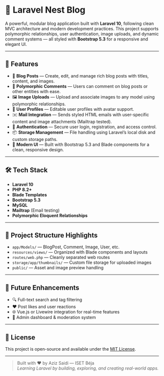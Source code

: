 # 📝 Laravel Nest Blog

A powerful, modular blog application built with **Laravel 10**, following clean MVC architecture and modern development practices. This project supports polymorphic relationships, user authentication, image uploads, and dynamic comment systems — all styled with **Bootstrap 5.3** for a responsive and elegant UI.

---

## 🚀 Features

- 🧾 **Blog Posts** — Create, edit, and manage rich blog posts with titles, content, and images.
- 💬 **Polymorphic Comments** — Users can comment on blog posts or other entities with ease.
- 🖼 **Image Uploads** — Upload and associate images to any model using polymorphic relationships.
- 👤 **User Profiles** — Editable user profiles with avatar support.
- ✉️ **Mail Integration** — Sends styled HTML emails with user-specific content and image attachments (Mailtrap tested).
- 🔐 **Authentication** — Secure user login, registration, and access control.
- 📦 **Storage Management** — File handling using Laravel’s local disk and custom storage paths.
- 🎨 **Modern UI** — Built with Bootstrap 5.3 and Blade components for a clean, responsive design.

---

## 🛠 Tech Stack

- **Laravel 10**
- **PHP 8.2+**
- **Blade Templates**
- **Bootstrap 5.3**
- **MySQL**
- **Mailtrap** (Email testing)
- **Polymorphic Eloquent Relationships**

---

## 📁 Project Structure Highlights

- `app/Models/` — BlogPost, Comment, Image, User, etc.
- `resources/views/` — Organized with Blade components and layouts
- `routes/web.php` — Cleanly separated web routes
- `storage/app/thumbnails/` — Custom file storage for uploaded images
- `public/` — Asset and image preview handling

---

## 🧪 Future Enhancements

- 🔍 Full-text search and tag filtering
- ❤️ Post likes and user reactions
- 🌐 Vue.js or Livewire integration for real-time features
- 🧵 Admin dashboard & moderation system

---

## 📄 License

This project is open-source and available under the [MIT License](LICENSE).

---

> Built with ❤️ by Aziz Saidi — ISET Béja  
> *Learning Laravel by building, exploring, and creating real-world apps.*


